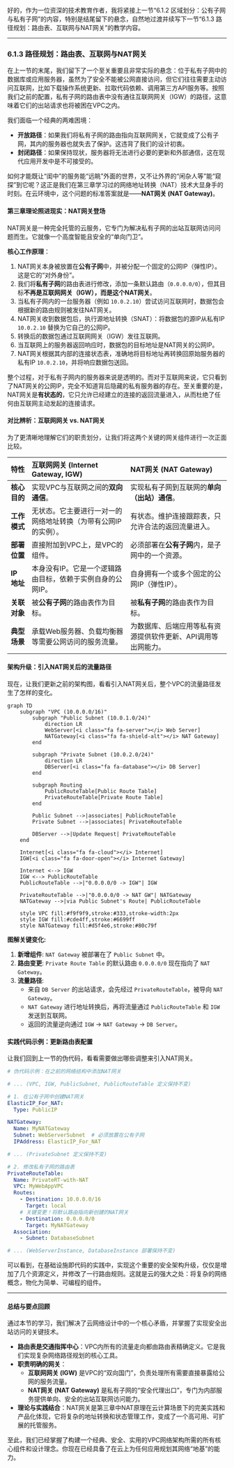好的，作为一位资深的技术教育作者，我将紧接上一节“6.1.2 区域划分：公有子网与私有子网”的内容，特别是结尾留下的悬念，自然地过渡并续写下一节“6.1.3 路径规划：路由表、互联网与NAT网关”的教学内容。

---

### 6.1.3 路径规划：路由表、互联网与NAT网关

在上一节的末尾，我们留下了一个至关重要且非常实际的悬念：位于私有子网中的数据库或应用服务器，虽然为了安全不能被公网直接访问，但它们往往需要主动访问互联网，比如下载操作系统更新、拉取代码依赖、调用第三方API服务等。按照我们之前的配置，私有子网的路由表中没有通往互联网网关（IGW）的路径，这意味着它们的出站请求也将被困在VPC之内。

我们面临一个经典的两难困境：
*   **开放路径**：如果我们将私有子网的路由指向互联网网关，它就变成了公有子网，其内的服务器也就失去了保护。这违背了我们的设计初衷。
*   **封闭路径**：如果保持现状，服务器将无法进行必要的更新和外部通信，这在现代应用开发中是不可接受的。

如何才能既让“闺中”的服务能“远眺”外面的世界，又不让外界的“闲杂人等”能“窥探”到它呢？这正是我们在第三章学习过的网络地址转换（NAT）技术大显身手的时刻。在云环境中，这个问题的标准答案就是——**NAT网关 (NAT Gateway)**。

#### 第三章理论照进现实：NAT网关登场

NAT网关是一种完全托管的云服务，它专门为解决私有子网的出站互联网访问问题而生。它就像一个高度智能且安全的“单向门卫”。

**核心工作原理**：
1.  NAT网关本身被放置在**公有子网**中，并被分配一个固定的公网IP（弹性IP）。这是它的“对外身份”。
2.  我们将**私有子网**的路由表进行修改，添加一条默认路由（`0.0.0.0/0`），但其目标**不再是互联网网关（IGW），而是这个NAT网关**。
3.  当私有子网内的一台服务器（例如 `10.0.2.10`）尝试访问互联网时，数据包会根据新的路由规则被发往NAT网关。
4.  NAT网关收到数据包后，执行源地址转换（SNAT）：将数据包的源IP从私有IP `10.0.2.10` 替换为它自己的公网IP。
5.  转换后的数据包通过互联网网关（IGW）发往互联网。
6.  当互联网上的服务器返回响应时，数据包的目标地址是NAT网关的公网IP。
7.  NAT网关根据其内部的连接状态表，准确地将目标地址再转换回原始服务器的私有IP `10.0.2.10`，并将响应数据包送回。

整个过程，对于私有子网内的服务器来说是透明的。而对于互联网来说，它只看到了NAT网关的公网IP，完全不知道背后隐藏的私有服务器的存在。至关重要的是，NAT网关是**有状态的**，它只允许已经建立的连接的返回流量进入，从而杜绝了任何由互联网主动发起的连接请求。

#### 对比辨析：互联网网关 vs. NAT网关

为了更清晰地理解它们的职责划分，让我们将这两个关键的网关组件进行一次正面比较。

| 特性 | 互联网网关 (Internet Gateway, IGW) | NAT网关 (NAT Gateway) |
| :--- | :--- | :--- |
| **核心目的** | 实现VPC与互联网之间的**双向通信**。 | 实现私有子网到互联网的**单向（出站）通信**。 |
| **工作模式** | 无状态。它主要进行一对一的网络地址转换（为带有公网IP的实例）。 | 有状态。维护连接跟踪表，只允许合法的返回流量进入。 |
| **部署位置** | 直接附加到VPC上，是VPC的组件。 | 必须部署在**公有子网**内，是子网中的一个资源。 |
| **IP 地址** | 本身没有IP。它是一个逻辑路由目标，依赖于实例自身的公网IP。 | 自身拥有一个或多个固定的公网IP（弹性IP）。 |
| **关联对象** | 被**公有子网**的路由表作为目标。 | 被**私有子网**的路由表作为目标。 |
| **典型场景** | 承载Web服务器、负载均衡器等需要公网访问的服务流量。 | 为数据库、后端应用等私有资源提供软件更新、API调用等出网能力。 |

#### 架构升级：引入NAT网关后的流量路径

现在，让我们更新之前的架构图，看看引入NAT网关后，整个VPC的流量路径发生了怎样的变化。

```mermaid
graph TD
    subgraph "VPC (10.0.0.0/16)"
        subgraph "Public Subnet (10.0.1.0/24)"
            direction LR
            WebServer[<i class="fa fa-server"></i> Web Server]
            NATGateway[<i class="fa fa-shield-alt"></i> NAT Gateway]
        end

        subgraph "Private Subnet (10.0.2.0/24)"
            direction LR
            DBServer[<i class="fa fa-database"></i> DB Server]
        end

        subgraph Routing
            PublicRouteTable[Public Route Table]
            PrivateRouteTable[Private Route Table]
        end
        
        Public Subnet -->|associates| PublicRouteTable
        Private Subnet -->|associates| PrivateRouteTable

        DBServer -->|Update Request| PrivateRouteTable
    end

    Internet[<i class="fa fa-cloud"></i> Internet]
    IGW[<i class="fa fa-door-open"></i> Internet Gateway]
    
    Internet <--> IGW
    IGW <--> PublicRouteTable
    PublicRouteTable -->|"0.0.0.0/0 -> IGW"| IGW
    
    PrivateRouteTable -->|"0.0.0.0/0 -> NAT GW"| NATGateway
    NATGateway -->|via Public Subnet's Route| PublicRouteTable

    style VPC fill:#f9f9f9,stroke:#333,stroke-width:2px
    style IGW fill:#cde4ff,stroke:#6699ff
    style NATGateway fill:#d5f4e6,stroke:#80c79f
```

**图解关键变化:**
1.  **新增组件**: `NAT Gateway` 被部署在了 `Public Subnet` 中。
2.  **路由变更**: `Private Route Table` 的默认路由 `0.0.0.0/0` 现在指向了 `NAT Gateway`。
3.  **流量路径**:
    *   来自 `DB Server` 的出站请求，会先经过 `PrivateRouteTable`，被导向 `NAT Gateway`。
    *   `NAT Gateway` 进行地址转换后，再将流量通过 `PublicRouteTable` 和 `IGW` 发送到互联网。
    *   返回的流量逆向通过 `IGW` -> `NAT Gateway` -> `DB Server`。

#### 实践代码示例：更新路由表配置

让我们回到上一节的伪代码，看看需要做出哪些调整来引入NAT网关。

```yaml
# 伪代码示例：在之前的网络结构中添加NAT网关

# ... (VPC, IGW, PublicSubnet, PublicRouteTable 定义保持不变)

# 1. 在公有子网中创建NAT网关
ElasticIP_For_NAT:
  Type: PublicIP

NATGateway:
  Name: MyNATGateway
  Subnet: WebServerSubnet  # 必须放置在公有子网
  IPAddress: ElasticIP_For_NAT

# ... (PrivateSubnet 定义保持不变)

# 2. 修改私有子网的路由表
PrivateRouteTable:
  Name: PrivateRT-with-NAT
  VPC: MyWebAppVPC
  Routes:
    - Destination: 10.0.0.0/16
      Target: local
    # 关键变更！将默认路由指向新创建的NAT网关
    - Destination: 0.0.0.0/0
      Target: MyNATGateway
  Association:
    - Subnet: DatabaseSubnet

# ... (WebServerInstance, DatabaseInstance 部署保持不变)
```
可以看到，在基础设施即代码的实践中，实现这个重要的安全架构升级，仅仅是增加了几个资源定义，并修改了一行路由规则。这就是云的强大之处：将复杂的网络概念，物化为简单、可编程的组件。

---

#### 总结与要点回顾

通过本节的学习，我们解决了云网络设计中的一个核心矛盾，并掌握了实现安全出站访问的关键技术。

- **路由表是交通指挥中心**：VPC内所有的流量走向都由路由表精确定义。它是我们实现复杂网络路径规划的核心工具。
- **职责明确的网关**：
    - **互联网网关 (IGW)** 是VPC的“双向国门”，负责处理所有需要直接暴露给公网的服务流量。
    - **NAT网关 (NAT Gateway)** 是私有子网的“安全代理出口”，专门为内部服务提供单向、安全的出站互联网访问能力。
- **理论与实践结合**：NAT网关是第三章中NAT原理在云计算场景下的完美实践和产品化体现，它将复杂的地址转换和状态管理工作，变成了一个高可用、可扩展的托管服务。

至此，我们已经掌握了构建一个经典、安全、实用的VPC网络架构所需的所有核心组件和设计理念。你现在已经具备了在云上为任何应用规划其网络“地基”的能力。
